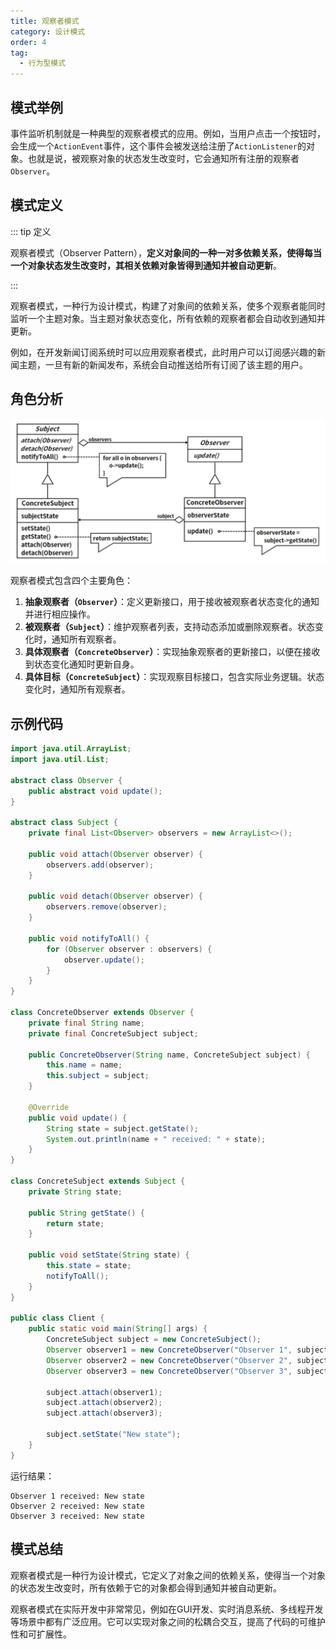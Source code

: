 ```yaml
---
title: 观察者模式
category: 设计模式
order: 4
tag:
  - 行为型模式
---
```


## 模式举例

事件监听机制就是一种典型的观察者模式的应用。例如，当用户点击一个按钮时，会生成一个`ActionEvent`事件，这个事件会被发送给注册了`ActionListener`的对象。也就是说，被观察对象的状态发生改变时，它会通知所有注册的观察者`Observer`。

## 模式定义

::: tip 定义

观察者模式（Observer  Pattern），**定义对象间的一种一对多依赖关系，使得每当一个对象状态发生改变时，其相关依赖对象皆得到通知并被自动更新**。

:::

观察者模式，一种行为设计模式，构建了对象间的依赖关系，使多个观察者能同时监听一个主题对象。当主题对象状态变化，所有依赖的观察者都会自动收到通知并更新。

例如，在开发新闻订阅系统时可以应用观察者模式，此时用户可以订阅感兴趣的新闻主题，一旦有新的新闻发布，系统会自动推送给所有订阅了该主题的用户。

## 角色分析

![img](images/04_观察者模式/4a207cfbdde883ff33a53c20f67eff19.png)

观察者模式包含四个主要角色：

1. **抽象观察者（`Observer`）**：定义更新接口，用于接收被观察者状态变化的通知并进行相应操作。
2. **被观察者（`Subject`）**：维护观察者列表，支持动态添加或删除观察者。状态变化时，通知所有观察者。
3. **具体观察者（`ConcreteObserver`）**：实现抽象观察者的更新接口，以便在接收到状态变化通知时更新自身。
4. **具体目标（`ConcreteSubject`）**：实现观察目标接口，包含实际业务逻辑。状态变化时，通知所有观察者。

## 示例代码

```java
import java.util.ArrayList;
import java.util.List;

abstract class Observer {
    public abstract void update();
}

abstract class Subject {
    private final List<Observer> observers = new ArrayList<>();

    public void attach(Observer observer) {
        observers.add(observer);
    }

    public void detach(Observer observer) {
        observers.remove(observer);
    }

    public void notifyToAll() {
        for (Observer observer : observers) {
            observer.update();
        }
    }
}

class ConcreteObserver extends Observer {
    private final String name;
    private final ConcreteSubject subject;

    public ConcreteObserver(String name, ConcreteSubject subject) {
        this.name = name;
        this.subject = subject;
    }

    @Override
    public void update() {
        String state = subject.getState();
        System.out.println(name + " received: " + state);
    }
}

class ConcreteSubject extends Subject {
    private String state;

    public String getState() {
        return state;
    }

    public void setState(String state) {
        this.state = state;
        notifyToAll();
    }
}

public class Client {
    public static void main(String[] args) {
        ConcreteSubject subject = new ConcreteSubject();
        Observer observer1 = new ConcreteObserver("Observer 1", subject);
        Observer observer2 = new ConcreteObserver("Observer 2", subject);
        Observer observer3 = new ConcreteObserver("Observer 3", subject);

        subject.attach(observer1);
        subject.attach(observer2);
        subject.attach(observer3);

        subject.setState("New state");
    }
}
```

运行结果：

```
Observer 1 received: New state
Observer 2 received: New state
Observer 3 received: New state
```

## 模式总结

观察者模式是一种行为设计模式，它定义了对象之间的依赖关系，使得当一个对象的状态发生改变时，所有依赖于它的对象都会得到通知并被自动更新。

观察者模式在实际开发中非常常见，例如在GUI开发、实时消息系统、多线程开发等场景中都有广泛应用。它可以实现对象之间的松耦合交互，提高了代码的可维护性和可扩展性。